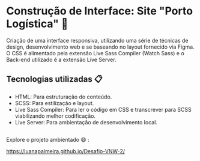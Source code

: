 
# Construção de Interface: Site "Porto Logística" :ship:

Criação de uma interface responsiva, utilizando uma série de técnicas de design, desenvolvimento web e se baseando no layout fornecido via Figma. O CSS é alimentado pela extensão Live Sass Compiler (Watch Sass) e o Back-end utilizado é a extensão Live Server.




## Tecnologias utilizadas :clipboard:

- HTML: Para estruturação do conteúdo.
- SCSS: Para estilização e layout.
- Live Sass Compiler: Para ler o código em CSS e transcrever para SCSS viabilizando melhor codificação.
- Live Server: Para ambientação de desenvolvimento local.


##

Explore o projeto ambientado :smile: :

https://luanapalmeira.github.io/Desafio-VNW-2/

